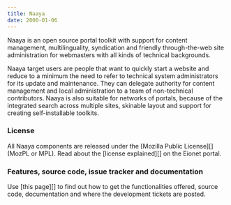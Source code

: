 ```yaml
---
title: Naaya
date: 2000-01-06
---
```



Naaya is an open source portal toolkit with support for content
management, multilinguality, syndication and friendly through-the-web
site administration for webmasters with all kinds of technical
backgrounds.

Naaya target users are people that want to quickly start a website and
reduce to a minimum the need to refer to technical system administrators
for its update and maintenance. They can delegate authority for content
management and local administration to a team of non-technical
contributors. Naaya is also suitable for networks of portals, because of
the integrated search across multiple sites, skinable layout and support
for creating self-installable toolkits.


### License ###

All Naaya components are released under the [Mozilla Public License][]
(MozPL or MPL). Read about the [license explained][] on the Eionet
portal.


### Features, source code, issue tracker and documentation ###

Use [this page][] to find out how to get the functionalities offered, 
source code, documentation and where the development tickets are posted.

[mozilla_public_license]: http://www.mozilla.org/MPL/MPL-1.1.html
[license_explained]: http://www.eionet.europa.eu/software/licenseexplained.html
[this_page]: http://naaya.eaudeweb.ro/
